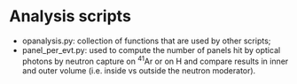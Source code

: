 # Analysis scripts

- opanalysis.py: collection of functions that are used by other scripts; 
- panel_per_evt.py: used to compute the number of panels hit by optical photons by neutron capture on $^{41}$Ar or on H and compare results in inner and outer volume (i.e. inside vs outside the neutron moderator).